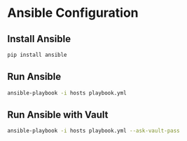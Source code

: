 # Ansible Configuration

## Install Ansible

```bash
pip install ansible
```

## Run Ansible

```bash
ansible-playbook -i hosts playbook.yml
```

## Run Ansible with Vault

```bash
ansible-playbook -i hosts playbook.yml --ask-vault-pass
```
